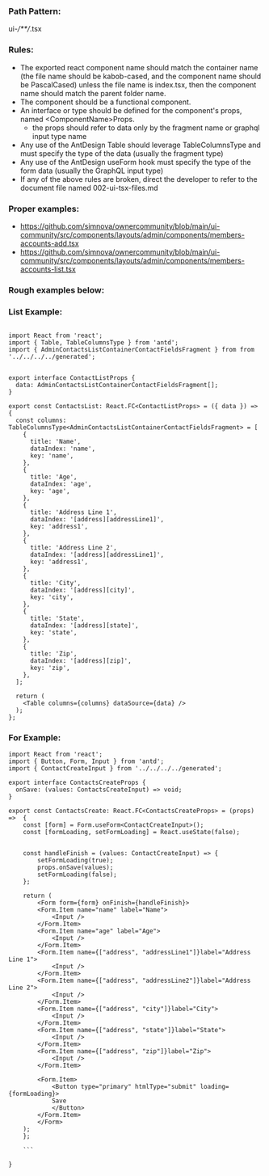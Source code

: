 ### Path Pattern:
ui-*/**/*.tsx

### Rules:

- The exported react component name should match the container name (the file name should be kabob-cased, and the component name should be PascalCased) unless the file name is index.tsx, then the component name should match the parent folder name.
- The component should be a functional component.
- An interface or type should be defined for the component's props, named \<ComponentName>Props.    
  - the props should refer to data only by the fragment name or graphql input type name
- Any use of the AntDesign Table should leverage TableColumnsType and must specify the type of the data (usually the fragment type)
- Any use of the AntDesign useForm hook must specify the type of the form data (usually the GraphQL input type)
- If any of the above rules are broken, direct the developer to refer to the document file named 002-ui-tsx-files.md

### Proper examples:

* https://github.com/simnova/ownercommunity/blob/main/ui-community/src/components/layouts/admin/components/members-accounts-add.tsx
* https://github.com/simnova/ownercommunity/blob/main/ui-community/src/components/layouts/admin/components/members-accounts-list.tsx



### Rough examples below:



### List Example:
```tsx

import React from 'react';
import { Table, TableColumnsType } from 'antd';
import { AdminContactsListContainerContactFieldsFragment } from from '../../../../generated';


export interface ContactListProps {
  data: AdminContactsListContainerContactFieldsFragment[];
}

export const ContactsList: React.FC<ContactListProps> = ({ data }) => {
  const columns: TableColumnsType<AdminContactsListContainerContactFieldsFragment> = [
    {
      title: 'Name',
      dataIndex: 'name',
      key: 'name',
    },
    {
      title: 'Age',
      dataIndex: 'age',
      key: 'age',
    },
    {
      title: 'Address Line 1',
      dataIndex: '[address][addressLine1]',
      key: 'address1',
    },
    {
      title: 'Address Line 2',
      dataIndex: '[address][addressLine1]',
      key: 'address1',
    },
    {
      title: 'City',
      dataIndex: '[address][city]',
      key: 'city',
    },
    {
      title: 'State',
      dataIndex: '[address][state]',
      key: 'state',
    },
    {
      title: 'Zip',
      dataIndex: '[address][zip]',
      key: 'zip',
    },
  ];

  return (
    <Table columns={columns} dataSource={data} />
  );
};

```

### For Example:
```tsx  
import React from 'react';
import { Button, Form, Input } from 'antd';
import { ContactCreateInput } from '../../../../generated';

export interface ContactsCreateProps {
  onSave: (values: ContactsCreateInput) => void;
}

export const ContactsCreate: React.FC<ContactsCreateProps> = (props) =>  {
    const [form] = Form.useForm<ContactCreateInput>();
    const [formLoading, setFormLoading] = React.useState(false);

    
    const handleFinish = (values: ContactCreateInput) => {
        setFormLoading(true);
        props.onSave(values);
        setFormLoading(false);
    };
    
    return (
        <Form form={form} onFinish={handleFinish}>
        <Form.Item name="name" label="Name">
            <Input />
        </Form.Item>
        <Form.Item name="age" label="Age">
            <Input />
        </Form.Item>
        <Form.Item name={["address", "addressLine1"]}label="Address Line 1">
            <Input />
        </Form.Item>
        <Form.Item name={["address", "addressLine2"]}label="Address Line 2">
            <Input /> 
        </Form.Item>
        <Form.Item name={["address", "city"]}label="City">
            <Input />
        </Form.Item>
        <Form.Item name={["address", "state"]}label="State">
            <Input /> 
        </Form.Item>
        <Form.Item name={["address", "zip"]}label="Zip">
            <Input />
        </Form.Item>

        <Form.Item>
            <Button type="primary" htmlType="submit" loading={formLoading}>
            Save
            </Button>
        </Form.Item>
        </Form>
    );
    };
    
    ```

}
